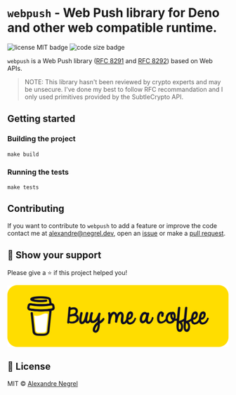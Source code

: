 # `webpush` - Web Push library for Deno and other web compatible runtime.

![license MIT badge](https://img.shields.io/github/license/negrel/webpush)
![code size badge](https://img.shields.io/github/languages/code-size/negrel/webpush)

`webpush` is a Web Push library
([RFC 8291](https://www.rfc-editor.org/rfc/rfc8291) and
[RFC 8292](https://www.rfc-editor.org/rfc/rfc8292)) based on Web APIs.

> NOTE: This library hasn't been reviewed by crypto experts and may be unsecure.
> I've done my best to follow RFC recommandation and I only used primitives
> provided by the SubtleCrypto API.

## Getting started

### Building the project

```shell
make build
```

### Running the tests

```shell
make tests
```

## Contributing

If you want to contribute to `webpush` to add a feature or improve the code
contact me at [alexandre@negrel.dev](mailto:alexandre@negrel.dev), open an
[issue](https://github.com/negrel/webpush/issues) or make a
[pull request](https://github.com/negrel/webpush/pulls).

## :stars: Show your support

Please give a :star: if this project helped you!

[![buy me a coffee](https://github.com/negrel/.github/blob/master/.github/images/bmc-button.png?raw=true)](https://www.buymeacoffee.com/negrel)

## :scroll: License

MIT © [Alexandre Negrel](https://www.negrel.dev/)
